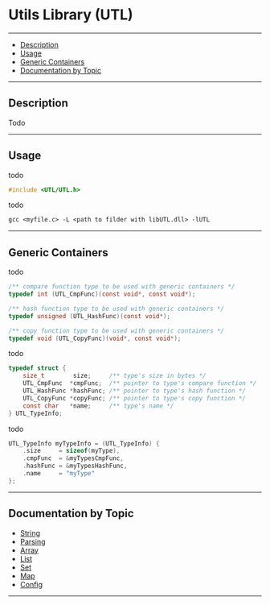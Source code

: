 # Utils Library (UTL)

---

* [Description](description)
* [Usage](usage)
* [Generic Containers](generic-containers)
* [Documentation by Topic](documentation-by-topic)

---

## Description

Todo

---

## Usage

todo

```c
#include <UTL/UTL.h>
```

todo

```txt
gcc <myfile.c> -L <path to filder with libUTL.dll> -lUTL
```

---

## Generic Containers

todo

```c
/** compare function type to be used with generic containers */
typedef int (UTL_CmpFunc)(const void*, const void*);

/** hash function type to be used with generic containers */
typedef unsigned (UTL_HashFunc)(const void*);

/** copy function type to be used with generic containers */
typedef void (UTL_CopyFunc)(void*, const void*);
```

todo

```c
typedef struct {
    size_t        size;     /** type's size in bytes */
    UTL_CmpFunc  *cmpFunc;  /** pointer to type's compare function */
    UTL_HashFunc *hashFunc; /** pointer to type's hash function */
    UTL_CopyFunc *copyFunc; /** pointer to type's copy function */
    const char   *name;     /** type's name */
} UTL_TypeInfo;
```

todo

```c
UTL_TypeInfo myTypeInfo = (UTL_TypeInfo) {
    .size     = sizeof(myType),
    .cmpFunc  = &myTypesCmpFunc,
    .hashFunc = &myTypesHashFunc,
    .name     = "myType"
};
```

---

## Documentation by Topic

* [String](utl_string.md)
* [Parsing](utl_parsing.md)
* [Array](utl_array.md)
* [List](utl_list.md)
* [Set](utl_set.md)
* [Map](utl_map.md)
* [Config](utl_config.md)

---